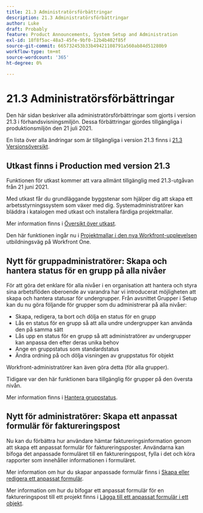 ```yaml
---
title: 21.3 Administratörsförbättringar
description: 21.3 Administratörsförbättringar
author: Luke
draft: Probably
feature: Product Announcements, System Setup and Administration
exl-id: 18f8f5ac-48a3-45fe-9bf0-12b4b402f85f
source-git-commit: 665732453b33b49421108791a560ab84d51280b9
workflow-type: tm+mt
source-wordcount: '365'
ht-degree: 0%

---
```


# 21.3 Administratörsförbättringar

Den här sidan beskriver alla administratörsförbättringar som gjorts i version 21.3 i förhandsvisningsmiljön. Dessa förbättringar gjordes tillgängliga i produktionsmiljön den 21 juli 2021.

En lista över alla ändringar som är tillgängliga i version 21.3 finns i [21.3 Versionsöversikt](../../../product-announcements/product-releases/21.3-release-activity/21-3-release-overview.md).

## Utkast finns i Production med version 21.3

Funktionen för utkast kommer att vara allmänt tillgänglig med 21.3-utgåvan från 21 juni 2021.

Med utkast får du grundläggande byggstenar som hjälper dig att skapa ett arbetsstyrningssystem som växer med dig. Systemadministratörer kan bläddra i katalogen med utkast och installera färdiga projektmallar.

Mer information finns i [Översikt över utkast](../../../administration-and-setup/blueprints/blueprints-overview.md).

Den här funktionen ingår nu i [Projektmallar i den nya Workfront-upplevelsen](https://one.workfront.com/s/learningpath4/project-templates-in-the-new-workfront-experience-MCGLS7GRNLDZDFPF6AEOGIDZFDG4) utbildningsväg på Workfront One.

## Nytt för gruppadministratörer: Skapa och hantera status för en grupp på alla nivåer

För att göra det enklare för alla nivåer i en organisation att hantera och styra sina arbetsflöden oberoende av varandra har vi introducerat möjligheten att skapa och hantera statusar för undergrupper. Från avsnittet Grupper i Setup kan du nu göra följande för grupper som du administrerar på alla nivåer:

* Skapa, redigera, ta bort och dölja en status för en grupp
* Lås en status för en grupp så att alla undre undergrupper kan använda den på samma sätt
* Lås upp en status för en grupp så att administratörer av undergrupper kan anpassa den efter deras unika behov
* Ange en gruppstatus som standardstatus
* Ändra ordning på och dölja visningen av gruppstatus för objekt

Workfront-administratörer kan även göra detta (för alla grupper).

Tidigare var den här funktionen bara tillgänglig för grupper på den översta nivån.

Mer information finns i [Hantera gruppstatus](../../../administration-and-setup/manage-groups/manage-group-statuses/manage-group-statuses.md).

## Nytt för administratörer: Skapa ett anpassat formulär för faktureringspost

Nu kan du förbättra hur användare hämtar faktureringsinformation genom att skapa ett anpassat formulär för faktureringsposter. Användarna kan bifoga det anpassade formuläret till en faktureringspost, fylla i det och köra rapporter som innehåller informationen i formuläret.

Mer information om hur du skapar anpassade formulär finns i [Skapa eller redigera ett anpassat formulär](../../../administration-and-setup/customize-workfront/create-manage-custom-forms/create-or-edit-a-custom-form.md).

Mer information om hur du bifogar ett anpassat formulär för en faktureringspost till ett projekt finns i [Lägga till ett anpassat formulär i ett objekt](../../../workfront-basics/work-with-custom-forms/add-a-custom-form-to-an-object.md).

